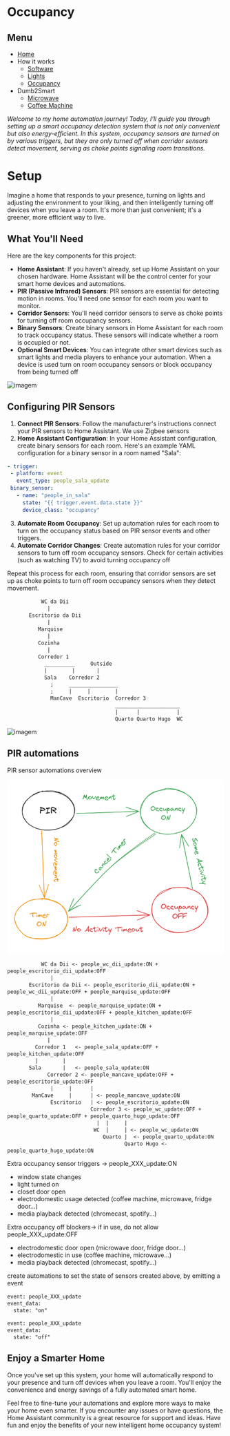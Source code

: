 # Occupancy


## Menu

- [Home](../readme.md)
- How it works
  - [Software](./how/software.md)
  - [Lights](./how/lights.md)
  - [Occupancy](./how/occupancy.md)
- Dumb2Smart
  - [Microwave](../dumb2smart/microwave.md)
  - [Coffee Machine](../dumb2smart/coffee_machine.md)


*Welcome to my home automation journey! Today, I'll guide you through setting up a smart occupancy detection system that is not only convenient but also energy-efficient. 
In this system, occupancy sensors are turned on by various triggers, but they are only turned off when corridor sensors detect movement, serving as choke points signaling room transitions.*

# Setup

Imagine a home that responds to your presence, turning on lights and adjusting the environment to your liking, and then intelligently turning off devices when you leave a room. 
It's more than just convenient; it's a greener, more efficient way to live.

## What You'll Need

Here are the key components for this project:

- **Home Assistant**: If you haven't already, set up Home Assistant on your chosen hardware. Home Assistant will be the control center for your smart home devices and automations.
- **PIR (Passive Infrared) Sensors**: PIR sensors are essential for detecting motion in rooms. You'll need one sensor for each room you want to monitor.
- **Corridor Sensors**: You'll need corridor sensors to serve as choke points for turning off room occupancy sensors.
- **Binary Sensors**: Create binary sensors in Home Assistant for each room to track occupancy status. These sensors will indicate whether a room is occupied or not.
- **Optional Smart Devices**: You can integrate other smart devices such as smart lights and media players to enhance your automation. When a device is used turn on room occupancy sensors or block occupancy from being turned off

![imagem](https://user-images.githubusercontent.com/33701864/278898711-c8c6ec8c-7868-4ebf-86b1-805d486d1fcd.png)


## Configuring PIR Sensors

1. **Connect PIR Sensors**: Follow the manufacturer's instructions connect your PIR sensors to Home Assistant. We use Zigbee sensors
2. **Home Assistant Configuration**: In your Home Assistant configuration, create binary sensors for each room. Here's an example YAML configuration for a binary sensor in a room named "Sala":

```yaml
- trigger:
 - platform: event
   event_type: people_sala_update
 binary_sensor:
   - name: "people_in_sala"
     state: "{{ trigger.event.data.state }}"
     device_class: "occupancy"
```

3. **Automate Room Occupancy**: Set up automation rules for each room to turn on the occupancy status based on PIR sensor events and other triggers.
4. **Automate Corridor Changes**: Create automation rules for your corridor sensors to turn off room occupancy sensors. Check for certain activities (such as watching TV) to avoid turning occupancy off

Repeat this process for each room, ensuring that corridor sensors are set up as choke points to turn off room occupancy sensors when they detect movement.


               WC da Dii
                 |
           Escritorio da Dii
                 |
              Marquise
                 |
              Cozinha 
                 |       
              Corredor 1
                __________     Outside
                |        |       |
                Sala    Corredor 2
                  ;     ________________
                  ;     |     |        |
                  ManCave  Escritorio  Corredor 3
                                       _____________________
                                       |      |            |
                                       Quarto Quarto Hugo  WC


![imagem](https://user-images.githubusercontent.com/33701864/278907101-d4ecb084-b272-424c-9ccf-7e742c8d2ce1.png)


## PIR automations

PIR sensor automations overview

![img_10.png](../img_10.png)


               WC da Dii <- people_wc_dii_update:ON + people_escritorio_dii_update:OFF
                  |
           Escritorio da Dii <- people_escritorio_dii_update:ON + people_wc_dii_update:OFF + people_marquise_update:OFF
                  |
              Marquise  <- people_marquise_update:ON + people_escritorio_dii_update:OFF + people_kitchen_update:OFF
                  |
              Cozinha <- people_kitchen_update:ON + people_marquise_update:OFF
                 |
             Corredor 1   <- people_sala_update:OFF + people_kitchen_update:OFF
             |        |
           Sala       |   <- people_sala_update:ON
                 Corredor 2 <- people_mancave_update:OFF + people_escritorio_update:OFF
                  |     |      |
            ManCave     |      | <- people_mancave_update:ON
                  Escritorio   | <- people_escritorio_update:ON
                               Corredor 3 <- people_wc_update:OFF + people_quarto_update:OFF + people_quarto_hugo_update:OFF
                                 |  |     |
                                WC  |     | <- people_wc_update:ON
                                   Quarto |  <- people_quarto_update:ON
                                          Quarto Hugo <- people_quarto_hugo_update:ON


Extra occupancy sensor triggers -> people_XXX_update:ON

- window state changes
- light turned on
- closet door open
- electrodomestic usage detected (coffee machine, microwave, fridge door...)
- media playback detected (chromecast, spotify...)

Extra occupancy off blockers-> if in use, do not allow people_XXX_update:OFF

- electrodomestic door open (microwave door, fridge door...)
- electrodomestic in use (coffee machine, microwave...)
- media playback detected (chromecast, spotify...)


create automations to set the state of sensors created above, by emitting a event
```
event: people_XXX_update
event_data:
  state: "on"
```
```
event: people_XXX_update
event_data:
  state: "off"
```
## Enjoy a Smarter Home

Once you've set up this system, your home will automatically respond to your presence and turn off devices when you leave a room. You'll enjoy the convenience and energy savings of a fully automated smart home.

Feel free to fine-tune your automations and explore more ways to make your home even smarter. If you encounter any issues or have questions, the Home Assistant community is a great resource for support and ideas. Have fun and enjoy the benefits of your new intelligent home occupancy system!

